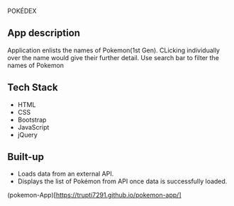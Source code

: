 POKÉDEX

## App description

Application enlists the names of Pokemon(1st Gen). CLicking individually over the name would give their further detail. Use search bar to filter the names of Pokemon

## Tech Stack

- HTML
- CSS
- Bootstrap
- JavaScript
- jQuery

## Built-up

- Loads data from an external API.
- Displays the list of Pokémon from API once data is successfully loaded.

(pokemon-App)[https://trupti7291.github.io/pokemon-app/]